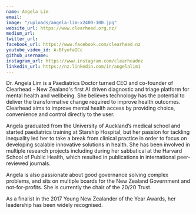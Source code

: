 ```yaml
---
name: Angela Lim
email: 
image: "/uploads/angela-lim-x2400-100.jpg"
website_url: https://www.clearhead.org.nz/
medium_url: 
twitter_url: 
facebook_url: https://www.facebook.com/clearhead.nz
youtube_video_id: A-BfyofaICc
github_username: 
instagram_url: https://www.instagram.com/clearheadnz
linkedin_url: https://nz.linkedin.com/in/angelalim1
---
```


Dr. Angela Lim is a Paediatrics Doctor turned CEO and co-founder of Clearhead - New Zealand's first AI driven diagnostic and triage platform for mental health and wellbeing. She believes technology has the potential to deliver the transformative change required to improve health outcomes. Clearhead aims to improve mental health access by providing choice, convenience and control directly to the user.&nbsp;

Angela graduated from the University of Auckland’s medical school and started paediatrics training at Starship Hospital, but her passion for tackling inequality led her to take a break from clinical practice in order to focus on developing scalable innovative solutions in health. She has been involved in multiple research projects including during her sabbatical at the Harvard School of Public Health, which resulted in publications in international peer-reviewed journals.&nbsp;

Angela is also passionate about good governance solving complex problems, and sits on multiple boards for the New Zealand Government and not-for-profits. She is currently the chair of the 20/20 Trust.

As a finalist in the 2017 Young New Zealander of the Year Awards, her leadership has been widely recognised.
